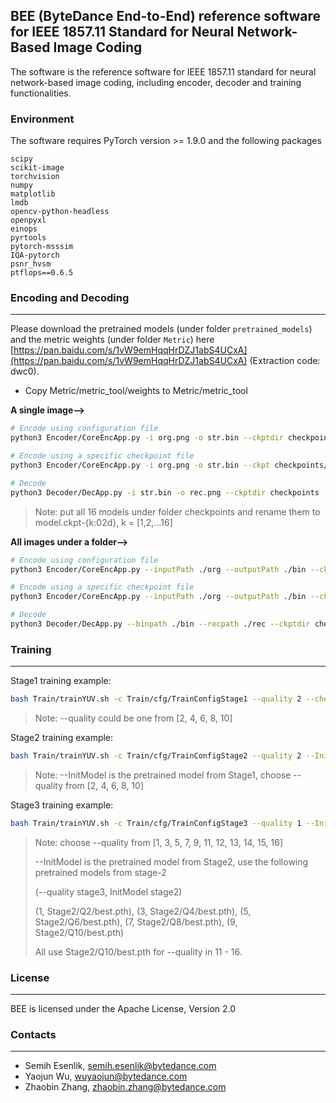 ## BEE (ByteDance End-to-End) reference software for IEEE 1857.11 Standard for Neural Network-Based Image Coding

The software is the reference software for IEEE 1857.11 standard for neural network-based image coding, 
including encoder, decoder and training functionalities. 

### Environment

The software requires PyTorch version >= 1.9.0 and the following packages

```text
scipy
scikit-image
torchvision
numpy
matplotlib
lmdb
opencv-python-headless
openpyxl
einops
pyrtools
pytorch-msssim
IQA-pytorch
psnr_hvsm
ptflops==0.6.5
```

### Encoding and Decoding

-----------

Please download the pretrained models (under folder ``pretrained_models``) and the metric weights (under folder ``Metric``) here [https://pan.baidu.com/s/1vW9emHqqHrDZJ1abS4UCxA](https://pan.baidu.com/s/1vW9emHqqHrDZJ1abS4UCxA) (Extraction code: dwc0).

- Copy Metric/metric_tool/weights to Metric/metric_tool


**A single image-->**

```bash
# Encode using configuration file
python3 Encoder/CoreEncApp.py -i org.png -o str.bin --ckptdir checkpoints --target_rate 0.06 --cfg Encoder/AllRecipesFinal_objective.json --oldversion

# Encode using a specific checkpoint file
python3 Encoder/CoreEncApp.py -i org.png -o str.bin --ckpt checkpoints/model.ckpt-02 --target_rate 0.06 --oldversion

# Decode
python3 Decoder/DecApp.py -i str.bin -o rec.png --ckptdir checkpoints --oldversion
```

> Note: put all 16 models under folder checkpoints and rename them to model.ckpt-{k:02d}, k = [1,2,...16]

**All images under a folder-->**

```bash
# Encode using configuration file
python3 Encoder/CoreEncApp.py --inputPath ./org --outputPath ./bin --ckptdir checkpoints --target_rate 0.06 --cfg Encoder/AllRecipesFinal_objective.json --oldversion

# Encode using a specific checkpoint file
python3 Encoder/CoreEncApp.py --inputPath ./org --outputPath ./bin --ckpt checkpoints/model.ckpt-02 --target_rate 0.06 --oldversion

# Decode
python3 Decoder/DecApp.py --binpath ./bin --recpath ./rec --ckptdir checkpoints --oldversion
```

### Training

-----------

Stage1 training example:
```bash
bash Train/trainYUV.sh -c Train/cfg/TrainConfigStage1 --quality 2 --checkpoint Stage1/Q2 
```

> Note: --quality could be one from [2, 4, 6, 8, 10]

Stage2 training example:
```bash
bash Train/trainYUV.sh -c Train/cfg/TrainConfigStage2 --quality 2 --InitModel Stage1/Q2/best.pth --checkpoint Stage2/Q2 --learning_rate 1e-5 
```

> Note: --InitModel is the pretrained model from Stage1, choose --quality from [2, 4, 6, 8, 10]

Stage3 training example:
```bash
bash Train/trainYUV.sh -c Train/cfg/TrainConfigStage3 --quality 1 --InitModel Stage2/Q2/best.pth --checkpoint Stage3/Q1 --learning_rate 1e-5 
```

> Note: choose --quality from [1, 3, 5, 7, 9, 11, 12, 13, 14, 15, 16]
> 
> --InitModel is the pretrained model from Stage2, use the following pretrained models from stage-2
> 
> (--quality stage3, InitModel stage2) 
> 
> (1, Stage2/Q2/best.pth), (3, Stage2/Q4/best.pth), (5, Stage2/Q6/best.pth), (7, Stage2/Q8/best.pth), (9, Stage2/Q10/best.pth)
> 
> All use Stage2/Q10/best.pth for --quality in 11 - 16.

### License

-----------

BEE is licensed under the Apache License, Version 2.0

### Contacts

-----------

- Semih Esenlik, semih.esenlik@bytedance.com
- Yaojun Wu, wuyaojun@bytedance.com
- Zhaobin Zhang, zhaobin.zhang@bytedance.com

